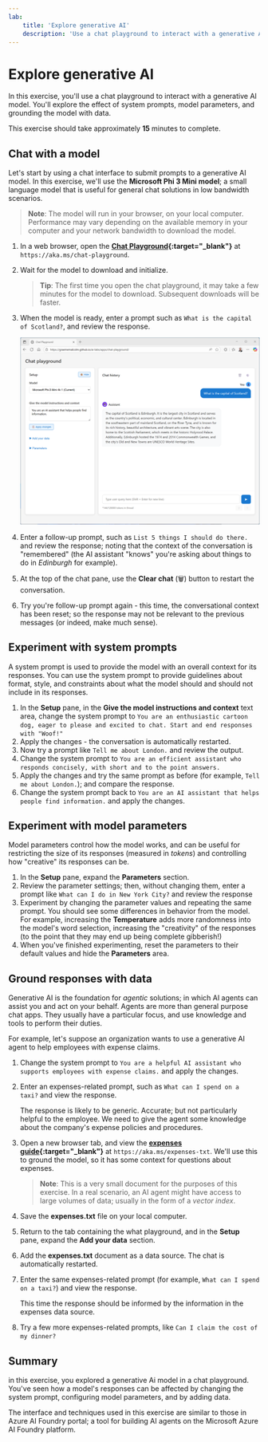 ```yaml
---
lab:
    title: 'Explore generative AI'
    description: 'Use a chat playground to interact with a generative AI model'
---
```


# Explore generative AI

In this exercise, you'll use a chat playground to interact with a generative AI model. You'll explore the effect of system prompts, model parameters, and grounding the model with data.

This exercise should take approximately **15** minutes to complete.

## Chat with a model

Let's start by using a chat interface to submit prompts to a generative AI model. In this exercise, we'll use the **Microsoft Phi 3 Mini model**; a small language model that is useful for general chat solutions in low bandwidth scenarios.

> **Note**: The model will run in your browser, on your local computer. Performance may vary depending on the available memory in your computer and your network bandwidth to download the model. 

1. In a web browser, open the **[Chat Playground](https://aka.ms/chat-playground){:target="_blank"}** at `https://aka.ms/chat-playground`.
1. Wait for the model to download and initialize.

    > **Tip**: The first time you open the chat playground, it may take a few minutes for the model to download. Subsequent downloads will be faster.

1. When the model is ready, enter a prompt such as `What is the capital of Scotland?`, and review the response.

    ![Screenshot of the chat playground.](./media/gen-ai-01.png)

1. Enter a follow-up prompt, such as `List 5 things I should do there.` and review the response; noting that the context of the conversation is "remembered" (the AI assistant "knows" you're asking about things to do in *Edinburgh* for example).
1. At the top of the chat pane, use the **Clear chat** (&#128465;) button to restart the conversation.
1. Try you're follow-up prompt again - this time, the conversational context has been reset; so the response may not be relevant to the previous messages (or indeed, make much sense).

## Experiment with system prompts

A system prompt is used to provide the model with an overall context for its responses. You can use the system prompt to provide guidelines about format, style, and constraints about what the model should and should not include in its responses.

1. In the **Setup** pane, in the **Give the model instructions and context** text area, change the system prompt to `You are an enthusiastic cartoon dog, eager to please and excited to chat. Start and end responses with "Woof!"`
1. Apply the changes - the conversation is automatically restarted.
1. Now try a prompt like `Tell me about London.` and review the output.
1. Change the system prompt to `You are an efficient assistant who responds concisely, with short and to the point answers.`
1. Apply the changes and try the same prompt as before (for example, `Tell me about London.`); and compare the response.
1. Change the system prompt back to `You are an AI assistant that helps people find information.` and apply the changes.

## Experiment with model parameters

Model parameters control how the model works, and can be useful for restricting the size of its responses (measured in *tokens*) and controlling how "creative" its responses can be.

1. In the **Setup** pane, expand the **Parameters** section.
1. Review the parameter settings; then, without changing them, enter a prompt like `What can I do in New York City?` and review the response
1. Experiment by changing the parameter values and repeating the same prompt. You should see some differences in behavior from the model. For example, increasing the **Temperature** adds more randomness into the model's word selection, increasing the "creativity" of the responses (to the point that they may end up being complete gibberish!)
1. When you've finished experimenting, reset the parameters to their default values and hide the **Parameters** area.

## Ground responses with data

Generative AI is the foundation for *agentic* solutions; in which AI agents can assist you and act on your behalf. Agents are more than general purpose chat apps. They usually have a particular focus, and use knowledge and tools to perform their duties.

For example, let's suppose an organization wants to use a generative AI agent to help employees with expense claims.

1. Change the system prompt to `You are a helpful AI assistant who supports employees with expense claims.` and apply the changes.
1. Enter an expenses-related prompt, such as `What can I spend on a taxi?` and view the response.

    The response is likely to be generic. Accurate; but not particularly helpful to the employee. We need to give the agent some knowledge about the company's expense policies and procedures.

1. Open a new browser tab, and view the **[expenses guide](https://aka.ms/expenses-txt){:target="_blank"}** at `https://aka.ms/expenses-txt`. We'll use this to ground the model, so it has some context for questions about expenses.

    > **Note**: This is a very small document for the purposes of this exercise. In a real scenario, an AI agent might have access to large volumes of data; usually in the form of a *vector index*.

1. Save the **expenses.txt** file on your local computer.
1. Return to the tab containing the what playground, and in the **Setup** pane, expand the **Add your data** section.
1. Add the **expenses.txt** document as a data source. The chat is automatically restarted.
1. Enter the same expenses-related prompt (for example, `What can I spend on a taxi?`) and view the response.

    This time the response should be informed by the information in the expenses data source.

1. Try a few more expenses-related prompts, like `Can I claim the cost of my dinner?`

## Summary

in this exercise, you explored a generative Ai model in a chat playground. You've seen how a model's responses can be affected by changing the system prompt, configuring model parameters, and by adding data.

The interface and techniques used in this exercise are similar to those in Azure AI Foundry portal; a tool for building AI agents on the Microsoft Azure AI Foundry platform.
